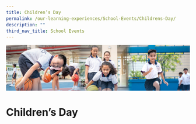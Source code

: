 ```yaml
---
title: Children’s Day
permalink: /our-learning-experiences/School-Events/Childrens-Day/
description: ""
third_nav_title: School Events
---
```

![](/images/Our%20Learning%20Experiences.jpg)

Children’s Day
==============